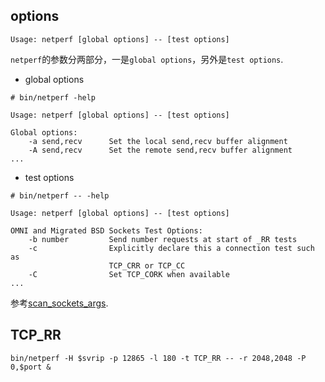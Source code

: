## options

```
Usage: netperf [global options] -- [test options]
```

`netperf`的参数分两部分，一是`global options`，另外是`test options`.

* global options

```
# bin/netperf -help   

Usage: netperf [global options] -- [test options] 

Global options:
    -a send,recv      Set the local send,recv buffer alignment
    -A send,recv      Set the remote send,recv buffer alignment
...
```

* test options

```
# bin/netperf -- -help

Usage: netperf [global options] -- [test options] 

OMNI and Migrated BSD Sockets Test Options:
    -b number         Send number requests at start of _RR tests
    -c                Explicitly declare this a connection test such as
                      TCP_CRR or TCP_CC
    -C                Set TCP_CORK when available
...
```

参考[scan_sockets_args](https://github.com/hustcat/netperf/blob/netperf-2.6.0/src/nettest_bsd.c#L13006).

## TCP_RR

```
bin/netperf -H $svrip -p 12865 -l 180 -t TCP_RR -- -r 2048,2048 -P 0,$port &
```
